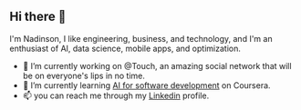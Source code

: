 ## Hi there 👋
I'm Nadinson, I like engineering, business, and technology, and I'm an enthusiast of AI, data science, mobile apps, and optimization.
- 🔭 I’m currently working on @Touch, an amazing social network that will be on everyone's lips in no time.
- 🌱 I’m currently learning [AI for software development](https://www.coursera.org/professional-certificates/applied-artifical-intelligence-ibm-watson-ai) on Coursera.
- 📫 you can reach me through my  [Linkedin](https://www.linkedin.com/in/nadinson-ramos-glen-950950243/) profile.
<!--
**nrglen/nrglen** is a ✨ _special_ ✨ repository because its `README.md` (this file) appears on your GitHub profile.

Here are some ideas to get you started:

- 🔭 I’m currently working on ...
- 🌱 I’m currently learning ...
- 👯 I’m looking to collaborate on ...
- 🤔 I’m looking for help with ...
- 💬 Ask me about ...
- 📫 How to reach me: ...
- 😄 Pronouns: ...
- ⚡ Fun fact: ...
-->

